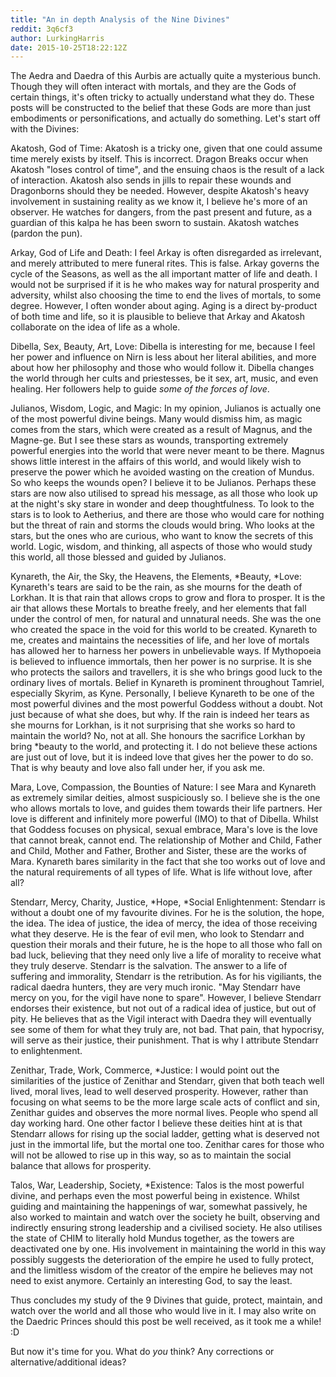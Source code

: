 ```yaml
---
title: "An in depth Analysis of the Nine Divines"
reddit: 3q6cf3
author: LurkingHarris
date: 2015-10-25T18:22:12Z
---
```


The Aedra and Daedra of this Aurbis are actually quite a mysterious bunch. Though they will often interact with mortals, and they are the Gods of certain things, it's often tricky to actually understand what they do. These posts will be constructed to the belief that these Gods are more than just embodiments or personifications, and actually do something. Let's start off with the Divines:

Akatosh, God of Time: Akatosh is a tricky one, given that one could assume time merely exists by itself. This is incorrect. Dragon Breaks occur when Akatosh "loses control of time", and the ensuing chaos is the result of a lack of interaction. Akatosh also sends in jills to repair these wounds and Dragonborns should they be needed. However, despite Akatosh's heavy involvement in sustaining reality as we know it, I believe he's more of an observer. He watches for dangers, from the past present and future, as a guardian of this kalpa he has been sworn to sustain. Akatosh watches (pardon the pun).

Arkay, God of Life and Death: I feel Arkay is often disregarded as irrelevant, and merely attributed to mere funeral rites. This is false. Arkay governs the cycle of the Seasons, as well as the all important matter of life and death. I would not be surprised if it is he who makes way for natural prosperity and adversity, whilst also choosing the time to end the lives of mortals, to some degree. However, I often wonder about aging. Aging is a direct by-product of both time and life, so it is plausible to believe that Arkay and Akatosh collaborate on the idea of life as a whole.

Dibella, Sex, Beauty, Art, Love: Dibella is interesting for me, because I feel her power and influence on Nirn is less about her literal abilities, and more about how her philosophy and those who would follow it. Dibella changes the world through her cults and priestesses, be it sex, art, music, and even healing. Her followers help to guide *some of the forces of love*.

Julianos, Wisdom, Logic, and Magic: In my opinion, Julianos is actually one of the most powerful divine beings. Many would dismiss him, as magic comes from the stars, which were created as a result of Magnus, and the Magne-ge. But I see these stars as wounds, transporting extremely powerful energies into the world that were never meant to be there. Magnus shows little interest in the affairs of this world, and would likely wish to preserve the power which he avoided wasting on the creation of Mundus. So who keeps the wounds open? I believe it to be Julianos. Perhaps these stars are now also utilised to spread his message, as all those who look up at the night's sky stare in wonder and deep thoughtfulness. To look to the stars is to look to Aetherius, and there are those who would care for nothing but the threat of rain and storms the clouds would bring. Who looks at the stars, but the ones who are curious, who want to know the secrets of this world. Logic, wisdom, and thinking, all aspects of those who would study this world, all those blessed and guided by Julianos.

Kynareth, the Air, the Sky, the Heavens, the Elements, *Beauty, *Love: Kynareth's tears are said to be the rain, as she mourns for the death of Lorkhan. It is that rain that allows crops to grow and flora to prosper. It is the air that allows these Mortals to breathe freely, and her elements that fall under the control of men, for natural and unnatural needs. She was the one who created the space in the void for this world to be created. Kynareth to me, creates and maintains the necessities of life, and her love of mortals has allowed her to harness her powers in unbelievable ways. If Mythopoeia is believed to influence immortals, then her power is no surprise. It is she who protects the sailors and travellers, it is she who brings good luck to the ordinary lives of mortals. Belief in Kynareth is prominent throughout Tamriel, especially Skyrim, as Kyne. Personally, I believe Kynareth to be one of the most powerful divines and the most powerful Goddess without a doubt. Not just because of what she does, but why. If the rain is indeed her tears as she mourns for Lorkhan, is it not surprising that she works so hard to maintain the world? No, not at all. She honours the sacrifice Lorkhan by bring *beauty to the world, and protecting it. I do not believe these actions are just out of love, but it is indeed love that gives her the power to do so. That is why beauty and love also fall under her, if you ask me.

Mara, Love, Compassion, the Bounties of Nature: I see Mara and Kynareth as extremely similar deities, almost suspiciously so. I believe she is the one who allows mortals to love, and guides them towards their life partners. Her love is different and infinitely more powerful (IMO) to that of Dibella. Whilst that Goddess focuses on physical, sexual embrace, Mara's love is the love that cannot break, cannot end. The relationship of Mother and Child, Father and Child, Mother and Father, Brother and Sister, these are the works of Mara. Kynareth bares similarity in the fact that she too works out of love and the natural requirements of all types of life. What is life without love, after all?

Stendarr, Mercy, Charity, Justice, *Hope, *Social Enlightenment: Stendarr is without a doubt one of my favourite divines. For he is the solution, the hope, the idea. The idea of justice, the idea of mercy, the idea of those receiving what they deserve. He is the fear of evil men, who look to Stendarr and question their morals and their future, he is the hope to all those who fall on bad luck, believing that they need only live a life of morality to receive what they truly deserve. Stendarr is the salvation. The answer to a life of suffering and immorality, Stendarr is the retribution. As for his vigiliants, the radical daedra hunters, they are very much ironic. "May Stendarr have mercy on you, for the vigil have none to spare". However, I believe Stendarr endorses their existence, but not out of a radical idea of justice, but out of pity. He believes that as the Vigil interact with Daedra they will eventually see some of them for what they truly are, not bad. That pain, that hypocrisy, will serve as their justice, their punishment. That is why I attribute Stendarr to enlightenment.

Zenithar, Trade, Work, Commerce, *Justice: I would point out the similarities of the justice of Zenithar and Stendarr, given that both teach well lived, moral lives, lead to well deserved prosperity. However, rather than focusing on what seems to be the more large scale acts of conflict and sin, Zenithar guides and observes the more normal lives. People who spend all day working hard. One other factor I believe these deities hint at is that Stendarr allows for rising up the social ladder, getting what is deserved not just in the immortal life, but the mortal one too. Zenithar cares for those who will not be allowed to rise up in this way, so as to maintain the social balance that allows for prosperity.

Talos, War, Leadership, Society, *Existence: Talos is the most powerful divine, and perhaps even the most powerful being in existence. Whilst guiding and maintaining the happenings of war, somewhat passively, he also worked to maintain and watch over the society he built, observing and indirectly ensuring strong leadership and a civilised society. He also utilises the state of CHIM to literally hold Mundus together, as the towers are deactivated one by one. His involvement in maintaining the world in this way possibly suggests the deterioration of the empire he used to fully protect, and the limitless wisdom of the creator of the empire he believes may not need to exist anymore. Certainly an interesting God, to say the least.

Thus concludes my study of the 9 Divines that guide, protect, maintain, and watch over the world and all those who would live in it. I may also write on the Daedric Princes should this post be well received, as it took me a while! :D 

But now it's time for you. What do *you* think? Any corrections or alternative/additional ideas?



 

